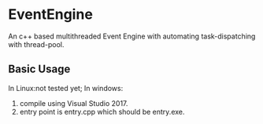 # EventEngine
An c++ based multithreaded Event Engine with automating task-dispatching with thread-pool.

## Basic Usage
In Linux:not tested yet;
In windows: 
1. compile using Visual Studio 2017.
2. entry point is entry.cpp which should be entry.exe.
